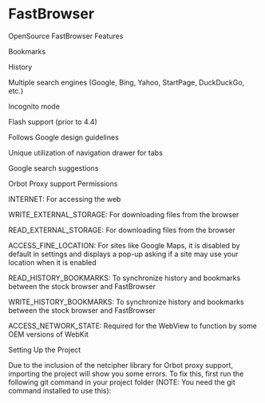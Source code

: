 # FastBrowser
OpenSource FastBrowser
Features

Bookmarks

History

Multiple search engines (Google, Bing, Yahoo, StartPage, DuckDuckGo, etc.)

Incognito mode

Flash support (prior to 4.4)

Follows Google design guidelines

Unique utilization of navigation drawer for tabs

Google search suggestions

Orbot Proxy support
Permissions

INTERNET: For accessing the web

WRITE_EXTERNAL_STORAGE: For downloading files from the browser

READ_EXTERNAL_STORAGE: For downloading files from the browser

ACCESS_FINE_LOCATION: For sites like Google Maps, it is disabled by default in settings and displays a pop-up asking if a site may use your location when it is enabled

READ_HISTORY_BOOKMARKS: To synchronize history and bookmarks between the stock browser and FastBrowser

WRITE_HISTORY_BOOKMARKS: To synchronize history and bookmarks between the stock browser and FastBrowser

ACCESS_NETWORK_STATE: Required for the WebView to function by some OEM versions of WebKit

Setting Up the Project

Due to the inclusion of the netcipher library for Orbot proxy support, importing the project will show you some errors. To fix this, first run the following git command in your project folder (NOTE: You need the git command installed to use this):


